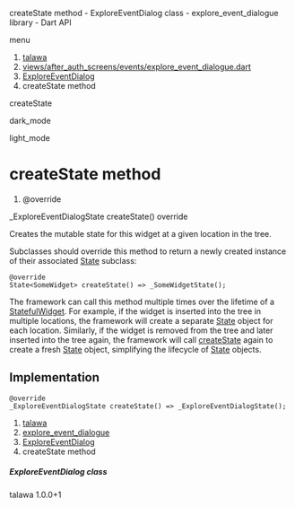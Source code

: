 




createState method - ExploreEventDialog class - explore\_event\_dialogue library - Dart API







menu

1. [talawa](../../index.html)
2. [views/after\_auth\_screens/events/explore\_event\_dialogue.dart](../../views_after_auth_screens_events_explore_event_dialogue/views_after_auth_screens_events_explore_event_dialogue-library.html)
3. [ExploreEventDialog](../../views_after_auth_screens_events_explore_event_dialogue/ExploreEventDialog-class.html)
4. createState method

createState


dark\_mode

light\_mode




# createState method


1. @override

\_ExploreEventDialogState
createState()
override

Creates the mutable state for this widget at a given location in the tree.

Subclasses should override this method to return a newly created
instance of their associated [State](https://api.flutter.dev/flutter/widgets/State-class.html) subclass:

```
@override
State<SomeWidget> createState() => _SomeWidgetState();

```

The framework can call this method multiple times over the lifetime of
a [StatefulWidget](https://api.flutter.dev/flutter/widgets/StatefulWidget-class.html). For example, if the widget is inserted into the tree
in multiple locations, the framework will create a separate [State](https://api.flutter.dev/flutter/widgets/State-class.html) object
for each location. Similarly, if the widget is removed from the tree and
later inserted into the tree again, the framework will call [createState](../../views_after_auth_screens_events_explore_event_dialogue/ExploreEventDialog/createState.html)
again to create a fresh [State](https://api.flutter.dev/flutter/widgets/State-class.html) object, simplifying the lifecycle of
[State](https://api.flutter.dev/flutter/widgets/State-class.html) objects.


## Implementation

```
@override
_ExploreEventDialogState createState() => _ExploreEventDialogState();
```

 


1. [talawa](../../index.html)
2. [explore\_event\_dialogue](../../views_after_auth_screens_events_explore_event_dialogue/views_after_auth_screens_events_explore_event_dialogue-library.html)
3. [ExploreEventDialog](../../views_after_auth_screens_events_explore_event_dialogue/ExploreEventDialog-class.html)
4. createState method

##### ExploreEventDialog class





talawa
1.0.0+1






